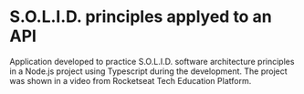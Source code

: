 # S.O.L.I.D. principles applyed to an API

Application developed to practice S.O.L.I.D. software architecture principles in a Node.js project using Typescript during the development. 
The project was shown in a video from Rocketseat Tech Education Platform.
